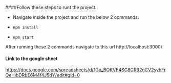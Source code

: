 ####Follow these steps to runt the project.

* Navigate inside the project and run the below 2 commands:

* ```npm install```
* ```npm start```

After running these 2 commands navigate to this url http://localhost:3000/

#### Link to the google sheet
https://docs.google.com/spreadsheets/d/1Gu_BOKVF4SG8CR32gCV2syhFrQeHibDRbE6M4f4J5dY/edit#gid=0